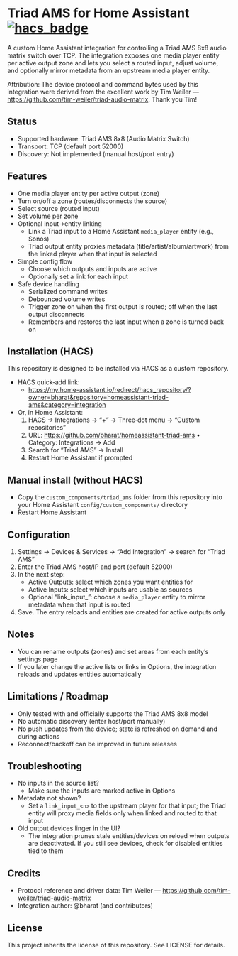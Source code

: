 Triad AMS for Home Assistant [![hacs_badge](https://img.shields.io/badge/HACS-Custom-41BDF5.svg)](https://github.com/hacs/integration)
============================

A custom Home Assistant integration for controlling a Triad AMS 8x8 audio matrix switch over TCP. The integration exposes one media player entity per active output zone and lets you select a routed input, adjust volume, and optionally mirror metadata from an upstream media player entity.

Attribution: The device protocol and command bytes used by this integration were derived from the excellent work by Tim Weiler — https://github.com/tim-weiler/triad-audio-matrix. Thank you Tim!

Status
------
- Supported hardware: Triad AMS 8x8 (Audio Matrix Switch)
- Transport: TCP (default port 52000)
- Discovery: Not implemented (manual host/port entry)

Features
--------
- One media player entity per active output (zone)
- Turn on/off a zone (routes/disconnects the source)
- Select source (routed input)
- Set volume per zone
- Optional input→entity linking
  - Link a Triad input to a Home Assistant `media_player` entity (e.g., Sonos)
  - Triad output entity proxies metadata (title/artist/album/artwork) from the linked player when that input is selected
- Simple config flow
  - Choose which outputs and inputs are active
  - Optionally set a link for each input
- Safe device handling
  - Serialized command writes
  - Debounced volume writes
  - Trigger zone on when the first output is routed; off when the last output disconnects
  - Remembers and restores the last input when a zone is turned back on

Installation (HACS)
-------------------
This repository is designed to be installed via HACS as a custom repository.

- HACS quick‑add link:
  - https://my.home-assistant.io/redirect/hacs_repository/?owner=bharat&repository=homeassistant-triad-ams&category=integration
- Or, in Home Assistant:
  1. HACS → Integrations → “+” → Three‑dot menu → “Custom repositories”
  2. URL: https://github.com/bharat/homeassistant-triad-ams • Category: Integrations → Add
  3. Search for “Triad AMS” → Install
  4. Restart Home Assistant if prompted

Manual install (without HACS)
-----------------------------
- Copy the `custom_components/triad_ams` folder from this repository into your Home Assistant `config/custom_components/` directory
- Restart Home Assistant

Configuration
-------------
1. Settings → Devices & Services → “Add Integration” → search for “Triad AMS”
2. Enter the Triad AMS host/IP and port (default 52000)
3. In the next step:
   - Active Outputs: select which zones you want entities for
   - Active Inputs: select which inputs are usable as sources
   - Optional “link_input_<n>”: choose a `media_player` entity to mirror metadata when that input is routed
4. Save. The entry reloads and entities are created for active outputs only

Notes
-----
- You can rename outputs (zones) and set areas from each entity’s settings page
- If you later change the active lists or links in Options, the integration reloads and updates entities automatically

Limitations / Roadmap
---------------------
- Only tested with and officially supports the Triad AMS 8x8 model
- No automatic discovery (enter host/port manually)
- No push updates from the device; state is refreshed on demand and during actions
- Reconnect/backoff can be improved in future releases

Troubleshooting
---------------
- No inputs in the source list?
  - Make sure the inputs are marked active in Options
- Metadata not shown?
  - Set a `link_input_<n>` to the upstream player for that input; the Triad entity will proxy media fields only when linked and routed to that input
- Old output devices linger in the UI?
  - The integration prunes stale entities/devices on reload when outputs are deactivated. If you still see devices, check for disabled entities tied to them

Credits
-------
- Protocol reference and driver data: Tim Weiler — https://github.com/tim-weiler/triad-audio-matrix
- Integration author: @bharat (and contributors)

License
-------
This project inherits the license of this repository. See LICENSE for details.
